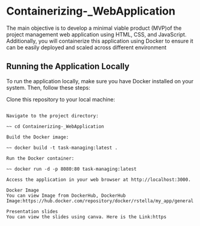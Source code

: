 # Containerizing-_WebApplication
The main objective is to develop a minimal viable product (MVP)of the project management web application using HTML, CSS, and JavaScript. Additionally, you will containerize this application using Docker to ensure it can be easily deployed and scaled across different environment 

## Running the Application Locally
To run the application locally, make sure you have Docker installed on your system. Then, follow these steps:

Clone this repository to your local machine:

``` git clone https://github.com/Stella-Remember/Containerizing-_WebApplication.git

Navigate to the project directory:

~~ cd Containerizing-_WebApplication

Build the Docker image:

~~ docker build -t task-managing:latest .

Run the Docker container:

~~ docker run -d -p 8080:80 task-managing:latest

Access the application in your web browser at http://localhost:3000.

Docker Image
You can view Image from DockerHub, DockerHub Image:https://hub.docker.com/repository/docker/rstella/my_app/general 

Presentation slides
You can view the slides using canva. Here is the Link:https
